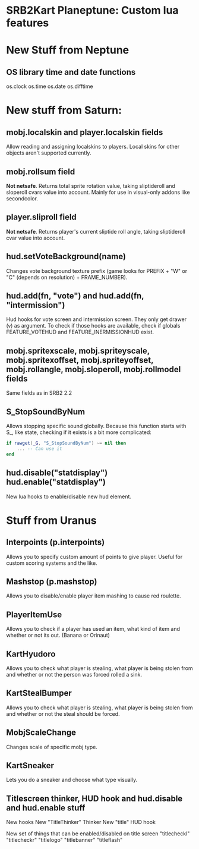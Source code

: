 # SRB2Kart Planeptune: Custom lua features


# New Stuff from Neptune

## OS library time and date functions

os.clock
os.time
os.date
os.difftime

# New stuff from Saturn:

## mobj.localskin and player.localskin fields

Allow reading and assigning localskins to players. Local skins for other objects aren't supported currently.

## mobj.rollsum field

**Not netsafe**. Returns total sprite rotation value, taking sliptideroll and sloperoll cvars value into account.
Mainly for use in visual-only addons like secondcolor.

## player.sliproll field

**Not netsafe**. Returns player's current sliptide roll angle, taking sliptideroll cvar value into account.

## hud.setVoteBackground(name)

Changes vote background texture prefix (game looks for PREFIX + "W" or "C" (depends on resolution) + FRAME\_NUMBER).

## hud.add(fn, "vote") and hud.add(fn, "intermission")

Hud hooks for vote screen and intermission screen. They only get drawer (`v`) as argument.
To check if those hooks are available, check if globals FEATURE\_VOTEHUD and FEATURE\_INERMISSIONHUD
exist.

## mobj.spritexscale, mobj.spriteyscale, mobj.spritexoffset, mobj.spriteyoffset, mobj.rollangle, mobj.sloperoll, mobj.rollmodel fields

Same fields as in SRB2 2.2

## S\_StopSoundByNum

Allows stopping specific sound globally. Because this function starts with S\_, like state, checking
if it exists is a bit more complicated:

```lua
if rawget(_G, "S_StopSoundByNum") ~= nil then
    ... -- Can use it
end
```

## hud.disable("statdisplay") hud.enable("statdisplay")

New lua hooks to enable/disable new hud element.

# Stuff from Uranus

## Interpoints (p.interpoints)

Allows you to specify custom amount of points to give player. Useful for custom scoring systems and the like.

## Mashstop (p.mashstop)

Allows you to disable/enable player item mashing to cause red roulette.

## PlayerItemUse

Allows you to check if a player has used an item, what kind of item and whether or not its out. (Banana or Orinaut)

## KartHyudoro
Allows you to check what player is stealing, what player is being stolen from and whether or not the person was forced rolled a sink.

## KartStealBumper
Allows you to check what player is stealing, what player is being stolen from and whether or not the steal should be forced.

## MobjScaleChange

Changes scale of specific mobj type.

## KartSneaker

Lets you do a sneaker and choose what type visually.

## Titlescreen thinker, HUD hook and hud.disable and hud.enable stuff

New hooks
New "TitleThinker" Thinker
New "title" HUD hook

New set of things that can be enabled/disabled on title screen
"titlecheckl"
"titlecheckr"
"titlelogo"
"titlebanner"
"titleflash"






